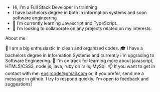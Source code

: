 - Hi, I’m a Full Stack Developer in trainning
- I have bachelors degree in both in information systems and soon software engineering
- 🌱 I’m currently learning Javascript and TypeScript.
- 💞️ I’m looking to collaborate on any projects related on my interests.


<!---
eosjrCode/eosjrCode is a ✨ special ✨ repository because its `README.md` (this file) appears on your GitHub profile.
You can click the Preview link to take a look at your changes.
--->

About me

📄  I am a big enthusiastic in clean and organized codes.
🎓  I have a bachelors degree in Information Systems and currently i'm upgrading to Software Engineering.
🌱  I'm on track for learning more about javascript, HTML5/CSS3, node.js, java, ruby on rails, MySql.
 📫 If you want to get in contact with me: eosjrcode@gmail.com or, if you prefer, send me a message in github. I try to respond quickly.
    I'm open to feedback and suggestions!
